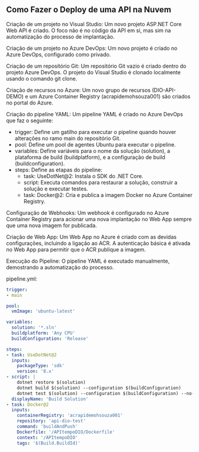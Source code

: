 ##  Como Fazer o Deploy de uma API na Nuvem

Criação de um projeto no Visual Studio: Um novo projeto ASP.NET Core Web API é criado. O foco não é no código da API em si, mas sim na automatização do processo de implantação.

Criação de um projeto no Azure DevOps: Um novo projeto é criado no Azure DevOps, configurado como privado.

Criação de um repositório Git: Um repositório Git vazio é criado dentro do projeto Azure DevOps. O projeto do Visual Studio é clonado localmente usando o comando git clone.

Criação de recursos no Azure: Um novo grupo de recursos (DIO-API-DEMO) e um Azure Container Registry (acrapidemohsouza001) são criados no portal do Azure.

Criação do pipeline YAML: Um pipeline YAML é criado no Azure DevOps que faz o seguinte:
- trigger: Define um gatilho para executar o pipeline quando houver alterações no ramo main do repositório Git.
- pool: Define um pool de agentes Ubuntu para executar o pipeline.
- variables: Define variáveis para o nome da solução (solution), a plataforma de build (buildplatform), e a configuração de build (buildconfiguration).
- steps: Define as etapas do pipeline:
  - task: UseDotNet@2: Instala o SDK do .NET Core.
  - script: Executa comandos para restaurar a solução, construir a solução e executar testes.
  - task: Docker@2: Cria e publica a imagem Docker no Azure Container Registry.

Configuração de Webhooks: Um webhook é configurado no Azure Container Registry para acionar uma nova implantação no Web App sempre que uma nova imagem for publicada.

Criação de Web App: Um Web App no Azure é criado com as devidas configurações, incluindo a ligação ao ACR. A autenticação básica é ativada no Web App para permitir que o ACR publique a imagem.

Execução do Pipeline: O pipeline YAML é executado manualmente, demostrando a automatização do processo.

pipeline.yml:

```yaml
trigger:
- main

pool:
  vmImage: 'ubuntu-latest'

variables:
  solution: '*.sln'
  buildplatform: 'Any CPU'
  buildConfiguration: 'Release'

steps:
- task: UseDotNet@2
  inputs:
    packageType: 'sdk'
    version: '8.x'
- script: |
    dotnet restore $(solution)
    dotnet build $(solution) --configuration $(buildConfiguration)
    dotnet test $(solution) --configuration $(buildConfiguration) --no-build --collect:"XPlat Code Coverage"
  displayName: 'Build Solution'
- task: Docker@2
  inputs:
    containerRegistry: 'acrapidemohsouza001'
    repository: 'api-dio-test'
    command: 'buildAndPush'
    Dockerfile: '/APItempoDIO/Dockerfile'
    context: '/APItempoDIO'
    tags: '$(Build.BuildId)'
```
